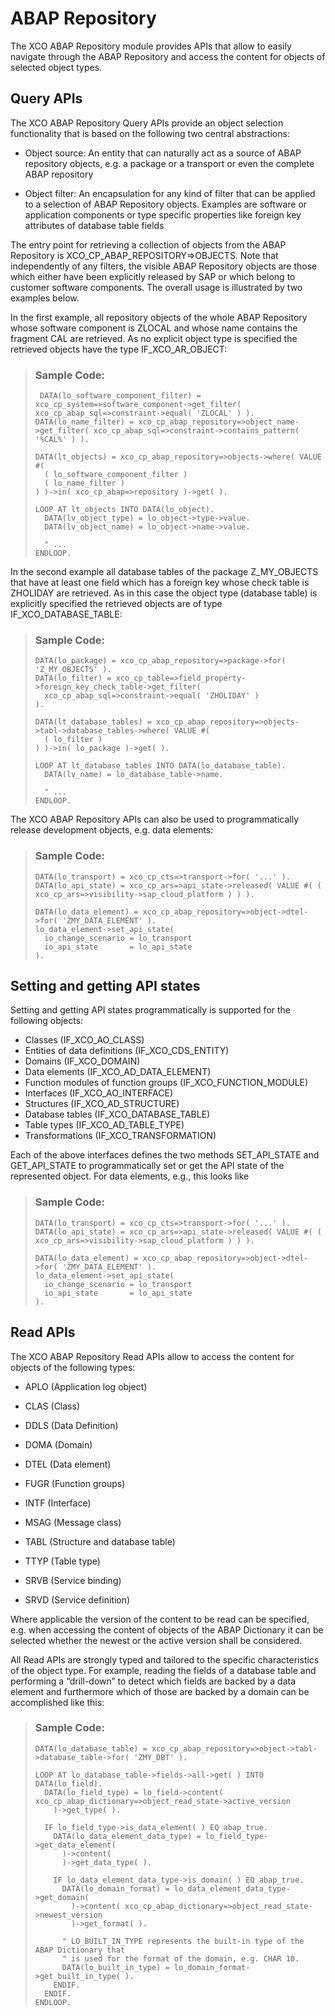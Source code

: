 <!-- loio5a2cd698d463441d9c1a4c431a7cdb5b -->

# ABAP Repository

The XCO ABAP Repository module provides APIs that allow to easily navigate through the ABAP Repository and access the content for objects of selected object types.



<a name="loio5a2cd698d463441d9c1a4c431a7cdb5b__section_pv2_tjj_hmb"/>

## Query APIs

The XCO ABAP Repository Query APIs provide an object selection functionality that is based on the following two central abstractions:

-   Object source: An entity that can naturally act as a source of ABAP repository objects, e.g. a package or a transport or even the complete ABAP repository

-   Object filter: An encapsulation for any kind of filter that can be applied to a selection of ABAP Repository objects. Examples are software or application components or type specific properties like foreign key attributes of database table fields


The entry point for retrieving a collection of objects from the ABAP Repository is XCO\_CP\_ABAP\_REPOSITORY=\>OBJECTS. Note that independently of any filters, the visible ABAP Repository objects are those which either have been explicitly released by SAP or which belong to customer software components. The overall usage is illustrated by two examples below.

In the first example, all repository objects of the whole ABAP Repository whose software component is ZLOCAL and whose name contains the fragment CAL are retrieved. As no explicit object type is specified the retrieved objects have the type IF\_XCO\_AR\_OBJECT:

> ### Sample Code:  
> ```abap
>  DATA(lo_software_component_filter) = xco_cp_system=>software_component->get_filter( xco_cp_abap_sql=>constraint->equal( 'ZLOCAL' ) ).
> DATA(lo_name_filter) = xco_cp_abap_repository=>object_name->get_filter( xco_cp_abap_sql=>constraint->contains_pattern( '%CAL%' ) ).
> 
> DATA(lt_objects) = xco_cp_abap_repository=>objects->where( VALUE #(
>   ( lo_software_component_filter )
>   ( lo_name_filter )
> ) )->in( xco_cp_abap=>repository )->get( ).
> 
> LOOP AT lt_objects INTO DATA(lo_object).
>   DATA(lv_object_type) = lo_object->type->value.
>   DATA(lv_object_name) = lo_object->name->value.
> 
>   " ...
> ENDLOOP.
> ```

In the second example all database tables of the package Z\_MY\_OBJECTS that have at least one field which has a foreign key whose check table is ZHOLIDAY are retrieved. As in this case the object type \(database table\) is explicitly specified the retrieved objects are of type IF\_XCO\_DATABASE\_TABLE:

> ### Sample Code:  
> ```abap
> DATA(lo_package) = xco_cp_abap_repository=>package->for( 'Z_MY_OBJECTS' ).
> DATA(lo_filter) = xco_cp_table=>field_property->foreign_key_check_table->get_filter(
>   xco_cp_abap_sql=>constraint->equal( 'ZHOLIDAY' )
> ).
> 
> DATA(lt_database_tables) = xco_cp_abap_repository=>objects->tabl->database_tables->where( VALUE #(
>   ( lo_filter )
> ) )->in( lo_package )->get( ).
> 
> LOOP AT lt_database_tables INTO DATA(lo_database_table).
>   DATA(lv_name) = lo_database_table->name.
> 
>   " ...
> ENDLOOP.
> ```

The XCO ABAP Repository APIs can also be used to programmatically release development objects, e.g. data elements:

> ### Sample Code:  
> ```abap
> DATA(lo_transport) = xco_cp_cts=>transport->for( '...' ).
> DATA(lo_api_state) = xco_cp_ars=>api_state->released( VALUE #( ( xco_cp_ars=>visibility->sap_cloud_platform ) ) ).
> 
> DATA(lo_data_element) = xco_cp_abap_repository=>object->dtel->for( 'ZMY_DATA_ELEMENT' ).
> lo_data_element->set_api_state(
>   io_change_scenario = lo_transport
>   io_api_state       = lo_api_state
> ).
> ```



<a name="loio5a2cd698d463441d9c1a4c431a7cdb5b__section_d4x_tnn_gqb"/>

## Setting and getting API states

Setting and getting API states programmatically is supported for the following objects:

-   Classes \(IF\_XCO\_AO\_CLASS\)
-   Entities of data definitions \(IF\_XCO\_CDS\_ENTITY\)
-   Domains \(IF\_XCO\_DOMAIN\)
-   Data elements \(IF\_XCO\_AD\_DATA\_ELEMENT\)
-   Function modules of function groups \(IF\_XCO\_FUNCTION\_MODULE\)
-   Interfaces \(IF\_XCO\_AO\_INTERFACE\)
-   Structures \(IF\_XCO\_AD\_STRUCTURE\)
-   Database tables \(IF\_XCO\_DATABASE\_TABLE\)
-   Table types \(IF\_XCO\_AD\_TABLE\_TYPE\)
-   Transformations \(IF\_XCO\_TRANSFORMATION\)

Each of the above interfaces defines the two methods SET\_API\_STATE and GET\_API\_STATE to programmatically set or get the API state of the represented object. For data elements, e.g., this looks like

> ### Sample Code:  
> ```abap
> DATA(lo_transport) = xco_cp_cts=>transport->for( '...' ).
> DATA(lo_api_state) = xco_cp_ars=>api_state->released( VALUE #( ( xco_cp_ars=>visibility->sap_cloud_platform ) ) ).
>  
> DATA(lo_data_element) = xco_cp_abap_repository=>object->dtel->for( 'ZMY_DATA_ELEMENT' ).
> lo_data_element->set_api_state(
>   io_change_scenario = lo_transport
>   io_api_state       = lo_api_state
> ).
> ```



<a name="loio5a2cd698d463441d9c1a4c431a7cdb5b__section_wvc_bkj_hmb"/>

## Read APIs

The XCO ABAP Repository Read APIs allow to access the content for objects of the following types:

-   APLO \(Application log object\)

-   CLAS \(Class\)

-   DDLS \(Data Definition\)

-   DOMA \(Domain\)

-   DTEL \(Data element\)

-   FUGR \(Function groups\)

-   INTF \(Interface\)

-   MSAG \(Message class\)

-   TABL \(Structure and database table\)

-   TTYP \(Table type\)

-   SRVB \(Service binding\)

-   SRVD \(Service definition\)


Where applicable the version of the content to be read can be specified, e.g. when accessing the content of objects of the ABAP Dictionary it can be selected whether the newest or the active version shall be considered.

All Read APIs are strongly typed and tailored to the specific characteristics of the object type. For example, reading the fields of a database table and performing a “drill-down” to detect which fields are backed by a data element and furthermore which of those are backed by a domain can be accomplished like this:

> ### Sample Code:  
> ```abap
> DATA(lo_database_table) = xco_cp_abap_repository=>object->tabl->database_table->for( 'ZMY_DBT' ).
> 
> LOOP AT lo_database_table->fields->all->get( ) INTO DATA(lo_field).
>   DATA(lo_field_type) = lo_field->content( xco_cp_abap_dictionary=>object_read_state->active_version
>     )->get_type( ).
> 
>   IF lo_field_type->is_data_element( ) EQ abap_true.
>     DATA(lo_data_element_data_type) = lo_field_type->get_data_element(
>       )->content(
>       )->get_data_type( ).
> 
>     IF lo_data_element_data_type->is_domain( ) EQ abap_true.
>       DATA(lo_domain_format) = lo_data_element_data_type->get_domain(
>         )->content( xco_cp_abap_dictionary=>object_read_state->newest_version
>         )->get_format( ).
> 
>       " LO_BUILT_IN_TYPE represents the built-in type of the ABAP Dictionary that
>       " is used for the format of the domain, e.g. CHAR 10.
>       DATA(lo_built_in_type) = lo_domain_format->get_built_in_type( ).
>     ENDIF.
>   ENDIF.
> ENDLOOP.
> ```

